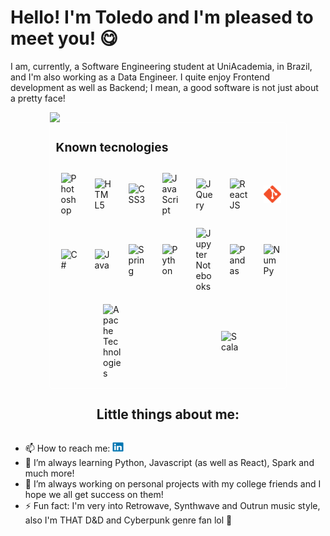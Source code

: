 <div
  id="main"
  style="
    display: flex;
    flex-direction: column;
    align-items: center;
    width: 100%;
    max-width: 1000px;
  "
>
  <div>
    <h1>Hello! I'm Toledo and I'm pleased to meet you! 😋</h1>
    <p>
      I am, currently, a Software Engineering student at UniAcademia, in Brazil,
      and I'm also working as a Data Engineer. I quite enjoy Frontend
      development as well as Backend; I mean, a good software is not just about
      a pretty face!
    </p>
  </div>
  <img
    id="stats"
    style="width: 75%"
    src="https://github-readme-stats.vercel.app/api?username=toledkrw&show_icons=true&theme=nightowl&    include_all_commits=true&count_private=true"
  />
  <div
    id="langs"
    style="width: 75%; border: 1px solid white; border-radius: 0.3rem"
  >
    <h3 style="margin-left: 1vw; font-size: 2vw">Known tecnologies</h3>
    <div
      id="iconsWrap"
      style="
        display: flex;
        flex-direction: row;
        flex-wrap: wrap;
        align-items: center;
        justify-content: space-around;
        width: 100%;
        margin: 5px;
      "
    >
      <img
        style="margin: 10px; max-width: 3vw; max-height: 3vh"
        src="https://raw.githubusercontent.com/devicons/devicon/master/icons/photoshop/    photoshop-plain.svg"
        title="Photoshop"
      />
      <img
        style="margin: 10px; max-width: 3vw; max-height: 3vh"
        src="https://raw.githubusercontent.com/devicons/devicon/master/icons/html5/html5-original. svg"
        title="HTML5"
      />
      <img
        style="margin: 10px; max-width: 3vw; max-height: 3vh"
        src="https://raw.githubusercontent.com/devicons/devicon/master/icons/css3/css3-original.   svg"
        title="CSS3"
      />
      <img
        style="margin: 10px; max-width: 3vw; max-height: 3vh"
        src="https://raw.githubusercontent.com/devicons/devicon/master/icons/javascript/   javascript-plain.svg"
        title="JavaScript"
      />
      <img
        style="margin: 10px; max-width: 3vw; max-height: 3vh"
        src="https://raw.githubusercontent.com/devicons/devicon/master/icons/jquery/   jquery-original.svg"
        title="JQuery"
      />
      <img
        style="margin: 10px; max-width: 3vw; max-height: 3vh"
        src="https://raw.githubusercontent.com/devicons/devicon/master/icons/react/react-original. svg"
        title="ReactJS"
      />
      <img
        style="margin: 10px; max-width: 3vw; max-height: 3vh"
        src="https://raw.githubusercontent.com/devicons/devicon/master/icons/git/git-original.svg"
        title="GIT"
      />
      <img
        style="margin: 10px; max-width: 3vw; max-height: 3vh"
        src="https://raw.githubusercontent.com/devicons/devicon/master/icons/csharp/   csharp-original.svg"
        title="C#"
      />
      <img
        style="margin: 10px; max-width: 3vw; max-height: 3vh"
        src="https://raw.githubusercontent.com/devicons/devicon/master/icons/java/java-original.   svg"
        title="Java"
      />
      <img
        style="margin: 10px; max-width: 3vw; max-height: 3vh"
        src="https://raw.githubusercontent.com/devicons/devicon/master/icons/spring/   spring-original.svg"
        title="Spring"
      />
      <img
        style="margin: 10px; max-width: 3vw; max-height: 3vh"
        src="https://raw.githubusercontent.com/devicons/devicon/master/icons/python/   python-original.svg"
        title="Python"
      />
      <img
        style="margin: 10px; max-width: 3vw; max-height: 3vh"
        src="https://raw.githubusercontent.com/devicons/devicon/master/icons/jupyter/  jupyter-original.svg"
        title="Jupyter Notebooks"
      />
      <img
        style="margin: 10px; max-width: 3vw; max-height: 3vh"
        src="https://raw.githubusercontent.com/devicons/devicon/master/icons/pandas/   pandas-original.svg"
        title="Pandas"
      />
      <img
        style="margin: 10px; max-width: 3vw; max-height: 3vh"
        src="https://raw.githubusercontent.com/devicons/devicon/master/icons/numpy/numpy-original. svg"
        title="NumPy"
      />
      <img
        style="margin: 10px; max-width: 3vw; max-height: 3vh"
        src="https://raw.githubusercontent.com/devicons/devicon/master/icons/apache/   apache-original.svg"
        title="Apache Technologies"
      />
      <img
        style="margin: 10px; max-width: 3vw; max-height: 3vh"
        src="https://raw.githubusercontent.com/devicons/devicon/master/icons/scala/scala-original. svg"
        title="Scala"
      />
    </div>
  </div>
  <h2>Little things about me:</h2>
  <ul>
    <li>
      📫 How to reach me:
      <a href="https://www.linkedin.com/in/toledo2k" alt="Linkedin"
        ><img
          style="width: 18px; height: 15px; align: center"
          src="https://raw.githubusercontent.com/devicons/devicon/master/icons/linkedin/linkedin-original.svg"
      /></a>
    </li>
    <li>
      🌱 I’m always learning Python, Javascript (as well as React), Spark and
      much more!
    </li>
    <li>
      🔭 I’m always working on personal projects with my college friends and I
      hope we all get success on them!
    </li>
    <li>
      ⚡ Fun fact: I'm very into Retrowave, Synthwave and Outrun music style,
      also I'm THAT D&D and Cyberpunk genre fan lol 🤣
    </li>
  </ul>
</div>

